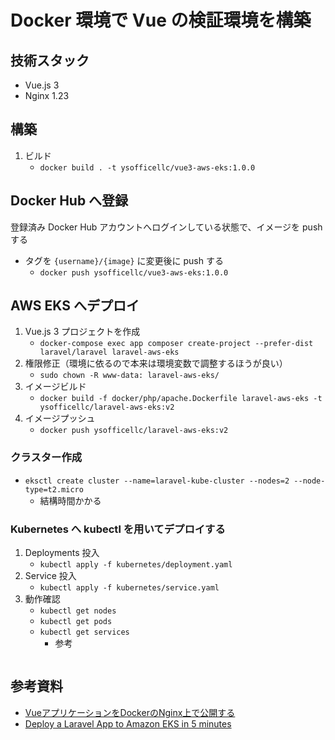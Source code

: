 # Docker 環境で Vue の検証環境を構築

## 技術スタック

* Vue.js 3
* Nginx 1.23

## 構築

1. ビルド
   * `docker build . -t ysofficellc/vue3-aws-eks:1.0.0`

## Docker Hub へ登録

登録済み Docker Hub アカウントへログインしている状態で、イメージを push する

- タグを `{username}/{image}` に変更後に push する
  - `docker push ysofficellc/vue3-aws-eks:1.0.0`

## AWS EKS へデプロイ

1. Vue.js 3 プロジェクトを作成
   - `docker-compose exec app composer create-project --prefer-dist laravel/laravel laravel-aws-eks`
2. 権限修正（環境に依るので本来は環境変数で調整するほうが良い）
   - `sudo chown -R www-data: laravel-aws-eks/`
3. イメージビルド
   - `docker build -f docker/php/apache.Dockerfile laravel-aws-eks -t ysofficellc/laravel-aws-eks:v2`
4. イメージプッシュ
   - `docker push ysofficellc/laravel-aws-eks:v2`

### クラスター作成

- `eksctl create cluster --name=laravel-kube-cluster --nodes=2 --node-type=t2.micro`
  - 結構時間かかる

### Kubernetes へ kubectl を用いてデプロイする

1. Deployments 投入
   - `kubectl apply -f kubernetes/deployment.yaml`
2. Service 投入
   - `kubectl apply -f kubernetes/service.yaml`
3. 動作確認
   - `kubectl get nodes`
   - `kubectl get pods`
   - `kubectl get services`
     - 参考
        ```shell
        ```

## 参考資料
* [VueアプリケーションをDockerのNginx上で公開する](https://qiita.com/yama9112/items/3cdb4dd3ce718d2f6c4d)
* [Deploy a Laravel App to Amazon EKS in 5 minutes](https://gbengaoni.com/blog/Deploy-a-Laravel-App-to-Amazon-EKS-in-5-minutes-a94a41436157)
